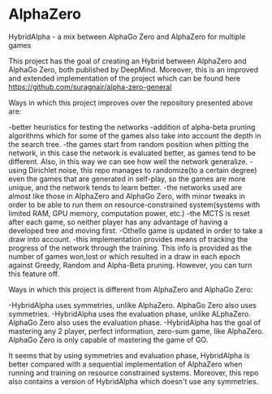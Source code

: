 # AlphaZero
HybridAlpha - a mix between AlphaGo Zero and AlphaZero for multiple games

This project has the goal of creating an Hybrid between AlphaZero and AlphaGo Zero, both published by DeepMind.
Moreover, this is an improved and extended implementation of the project which can be found here https://github.com/suragnair/alpha-zero-general

Ways in which this project improves over the repository presented above are:

-better heuristics for testing the networks
-addition of alpha-beta pruning algorithms which for some of the games also take into account the depth in the search tree.
-the games start from random position when pitting the network, in this case the network is evaluated better, as games tend to be different. Also, in this way we can see how well the network generalize.
-using Dirichlet noise, this repo manages to randomize(to a certain degree) even the games that are generated in self-play, so the games are more unique, and the network tends to learn better.
-the networks used are almost like those in AlphaZero and AlphaGo Zero, with minor tweaks in order to be able to run them on resource-constrained system(systems with limited RAM, GPU memory, computation power, etc.)
-the MCTS is reset after each game, so neither player has any advantage of having a developed tree and moving first.
-Othello game is updated in order to take a draw into account.
-this implementation provides means of tracking the progress of the network through the training. This info is provided as the number of games won,lost or which resulted in a draw in each epoch against Greedy, Random and Alpha-Beta pruning. However, you can turn this feature off.

Ways in which this project is different from AlphaZero and AlphaGo Zero:

-HybridAlpha uses symmetries, unlike AlphaZero. AlphaGo Zero also uses symmetries.
-HybridAlpha uses the evaluation phase, unlike ALphaZero. AlphaGo Zero also uses the evaluation phase.
-HybridAlpha has the goal of mastering any 2 player, perfect information, zero-sum game, like AlphaZero. AlphaGo Zero is only capable of mastering the game of GO.

It seems that by using symmetries and evaluation phase, HybridAlpha is better compared with a sequential implementation of AlphaZero when running and training on resource constrained systems.
Moreover, this repo also contains a version of HybridAlpha which doesn't use any symmetries.


